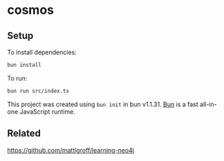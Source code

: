 # cosmos


## Setup
To install dependencies:

```bash
bun install
```

To run:

```bash
bun run src/index.ts
```

This project was created using `bun init` in bun v1.1.31. [Bun](https://bun.sh) is a fast all-in-one JavaScript runtime.

## Related
https://github.com/mattlgroff/learning-neo4j
